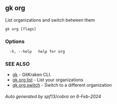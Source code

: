 ## gk org

List organizations and switch between them

```
gk org [flags]
```

### Options

```
  -h, --help   help for org
```

### SEE ALSO

* [gk](gk.md)	 - GitKraken CLI.
* [gk org list](gk_org_list.md)	 - List your organizations
* [gk org switch](gk_org_switch.md)	 - Switch to a different organization

###### Auto generated by spf13/cobra on 6-Feb-2024
